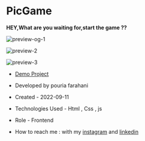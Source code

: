 # PicGame

**HEY,What are you waiting for,start the game ??**

![preview-og-1](https://user-images.githubusercontent.com/109727844/189513174-46fecf6b-329e-4594-a95f-241ef616ac6c.jpg)

![preview-2](https://user-images.githubusercontent.com/109727844/189513317-29f581fd-bff4-4047-bcb2-8eb331458316.jpg)

![preview-3](https://user-images.githubusercontent.com/109727844/189513349-ee135282-3725-40a6-a28c-ff09ab25344f.jpg)


-  [Demo Project](https://pouria-farahani-developer.github.io/PicGame/)

-  Developed by pouria farahani

-  Created - 2022-09-11

-  Technologies Used - Html , Css , js

-  Role - Frontend

-  How to reach me : with my [instagram](https://www.instagram.com/pouria_farahani_developer) and [linkedin](https://www.linkedin.com/in/pouria-farahani-developer)
